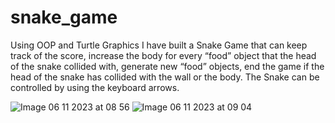 # snake_game

Using OOP and Turtle Graphics I have built a Snake Game that can keep track of the score, increase the body for every “food” object that the head of the snake collided with,
generate new “food” objects, end the game if the head of the snake has collided with the wall or the body. The Snake can be controlled by using the keyboard arrows.

![Image 06 11 2023 at 08 56](https://github.com/gabrielsorin88/snake_game/assets/126314730/7916deac-3ab6-4c45-b371-b2d6559939fd)
![Image 06 11 2023 at 09 04](https://github.com/gabrielsorin88/snake_game/assets/126314730/ed4bbe46-a35c-46dc-ae87-2e4c868604ea)
